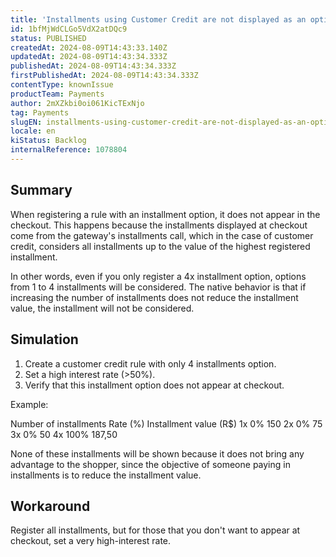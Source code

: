 ```yaml
---
title: 'Installments using Customer Credit are not displayed as an option at checkout.'
id: 1bfMjWdCLGo5VdX2atDQc9
status: PUBLISHED
createdAt: 2024-08-09T14:43:33.140Z
updatedAt: 2024-08-09T14:43:34.333Z
publishedAt: 2024-08-09T14:43:34.333Z
firstPublishedAt: 2024-08-09T14:43:34.333Z
contentType: knownIssue
productTeam: Payments
author: 2mXZkbi0oi061KicTExNjo
tag: Payments
slugEN: installments-using-customer-credit-are-not-displayed-as-an-option-at-checkout
locale: en
kiStatus: Backlog
internalReference: 1078804
---
```


## Summary


When registering a rule with an installment option, it does not appear in the checkout.
This happens because the installments displayed at checkout come from the gateway's installments call, which in the case of customer credit, considers all installments up to the value of the highest registered installment.

In other words, even if you only register a 4x installment option, options from 1 to 4 installments will be considered.
The native behavior is that if increasing the number of installments does not reduce the installment value, the installment will not be considered.



##

## Simulation



1. Create a customer credit rule with only 4 installments option.
2. Set a high interest rate (>50%).
3. Verify that this installment option does not appear at checkout.

Example:

Number of installments Rate (%) Installment value (R$)
1x 0% 150
2x 0% 75
3x 0% 50
4x 100% 187,50


None of these installments will be shown because it does not bring any advantage to the shopper, since the objective of someone paying in installments is to reduce the installment value.



##

## Workaround


Register all installments, but for those that you don't want to appear at checkout, set a very high-interest rate.





